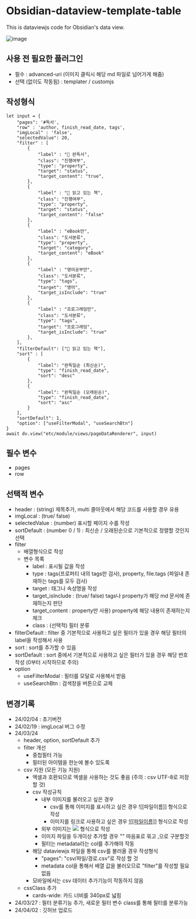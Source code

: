 # Obsidian-dataview-template-table
This is dataviewjs code for Obsidian's data view.

![image](https://github.com/kim365my/Obsidian-dataview-template-table/assets/102598905/3b7efba9-f19e-4f97-bb6a-7dea1b2ea5f9)



## 사용 전 필요한 플러그인

- 필수 : advanced-uri (이미지 클릭시 해당 md 파일로 넘어가게 해줌)
- 선택 (없이도 작동됨) : templater / customjs

## 작성형식

```dataviewjs
let input = {
	"pages": '#독서',
	"row" : 'author, finish_read_date, tags',
	"imgLocal" : 'false',
	"selectedValue": 20,
	"filter" : [
		{
			"label" : "📕 완독서",
			"class": "진행여부",
			"type": "property",
			"target": "status",
			"target_content": "true",
		},
		{
			"label" : "📖 읽고 있는 책",
			"class": "진행여부",
			"type": "property",
			"target": "status",
			"target_content": "false"
		},
		{
			"label" : "eBook만",
			"class": "도서분류",
			"type": "property",
			"target": "category",
			"target_content": "eBook"
		},
		{
			"label" : "영어공부만",
			"class": "도서분류",
			"type": "tags",
			"target": "영어",
			"target_isInclude": "true"
		},
		{
			"label" : "프로그래밍만",
			"class": "도서분류",
			"type": "tags",
			"target": "프로그래밍",
			"target_isInclude": "true"
		},
	],
	"filterDefault": ["📖 읽고 있는 책"],
	"sort" : [
		{
			"label": "완독일순 (최신순)",
			"type": "finish_read_date",
			"sort": "desc"
		},
		{
			"label": "완독일순 (오래된순)",
			"type": "finish_read_date",
			"sort": "asc"
		}
	],
	"sortDefault": 1,
	"option": ["useFilterModal", "useSearchBtn"]
}
await dv.view("etc/module/views/pageDataRenderer", input) 
```

## 필수 변수

- pages
- row

## 선택적 변수

- header : (string) 제목추가, multi 콜아웃에서 해당 코드를 사용할 경우 유용
- imgLocal : (true/ false)
- selectedValue : (number) 표시할 페이지 수를 작성
- sortDefault : (number 0 / 1) : 최신순 / 오래된순으로 기본적으로 정렬할 것인지 선택
- filter
	- 배열형식으로 작성
	- 변수 목록
		- label : 표시될 값을 작성
		- type : tags(프로퍼티 내의 tags만 검사), property, file.tags (파일내 존재하는 tags를 모두 검사)
		- target : 태그나 속성명을 작성
		- target_isInclude : (true/ false) tags나 property가 해당 md 문서에 존재하는지 판단
		- target_content : property만 사용) property에 해당 내용이 존재하는지 체크
		- class : (선택적) 필터 분류
- filterDefault : filter 중 기본적으로 사용하고 싶은 필터가 있을 경우 해당 필터의 label을 작성해서 사용
- sort : sort를 추가할 수 있음
- sortDefault : sort 중에서 기본적으로 사용하고 싶은 필터가 있을 경우 해당 번호 작성 (0부터 시작하므로 주의)
- option
	- useFilterModal : 필터를 모달로 사용해서 받음
	- useSearchBtn : 검색창을 버튼으로 교체

## 변경기록

- 24/02/04 : 초기버전
- 24/02/19 : imgLocal 버그 수정
- 24/03/24
	- header, option, sortDefault 추가
	- filter 개선
		- 중첩필터 가능
		- 필터된 아이템을 한눈에 볼수 있도록
	- csv 지원 (모든 기능 지원)
		- 엑셀과 호환되므로 엑셀을 사용하는 것도 좋음 (주의 : csv UTF-8로 저장할 것)
		- csv 작성규칙
			- 내부 이미지를 불러오고 싶은 경우
				- csv를 통해 이미지를 표시하고 싶은 경우 ![[파일이름]] 형식으로 작성
				- 이미지를 링크로 사용하고 싶은 경우 [![[파일이름]]](링크) 형식으로 작성
			- 외부 이미지는 <img src="이미지 경로"> 형식으로 작성
			- 이미지 파일을 두개이상 추가할 경우 "" 따음표로 묶고 ,으로 구분할것
			- 필터는 metadata라는 col를 추가해야 작동
		- 해당 dataviewjs 파일을 통해 csv를 불러올 경우 작성형식
			- "pages": "csv/파일/경로.csv"로 작성 할 것
			- metadata col을 통해서 배열 값을 불러오므로 "filter"를 작성할 필요 없음
		- 모바일에서는 csv 데이터 추가기능이 작동하지 않음
	- cssClass 추가
		- cards-wide: 카드 너비를 340px로 넓힘
- 24/03/27 : 필터 분류기능 추가, 새로운 필터 변수 class를 통해 필터를 분류가능
- 24/04/02 : 깃허브 업로드
